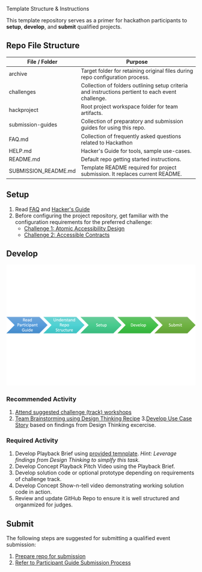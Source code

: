 Template Structure & Instructions

This template repository serves as a primer for hackathon participants to **setup**, **develop**, and **submit** qualified projects. 

## Repo File Structure

| File / Folder | Purpose |
| --- |  --- | 
| archive | Target folder for retaining original files during repo configuration process. |
| challenges | Collection of folders outlining setup criteria and instructions pertient to each event challenge.| 
| hackproject | Root project workspace folder for team artifacts. |
| submission-guides | Collection of preparatory and submission guides for using this repo. |
| FAQ.md | Collection of frequently asked questions related to Hackathon |
| HELP.md | Hacker's Guide for tools, sample use-cases. |
README.md | Default repo getting started instructions. |
SUBMISSION_README.md | Template README required for project submission. It replaces current README. |

## Setup

1. Read [FAQ](./FAQ.md) and [Hacker's Guide](./HELP.md)
2. Before configuring the project repository, get familiar with the configuration requirements for the preferred challenge:
    * [Challenge 1: Atomic Accessibility Design](./challenges/challenge1/setup.md)
    * [Challenge 2: Accessible Contracts](./challenges/challenge2/setup.md)

## Develop

![workflow-steps](./challenges/challenge1/usecase/images/workflow/workflow-steps.png)

### Recommended Activity
1. [Attend suggested challenge (track) workshops]()
2. [Team Brainstorming using Design Thinking Recipe]()
3.[Develop Use Case Story](./submission-guides/design-thinking-artifacts.md#developing-user-stories) based on findings from Design Thinking excercise. 

### Required Activity

1. Develop Playback Brief using [provided temnplate](./challenges/common/presentations/gaad-hackathon-playback-template.pptx). *Hint: Leverage findings from Design Thinking to simplfy this task.*
2. Develop Concept Playback Pitch Video using the Playback Brief.
3. Develop solution code or optional prototype depending on requirements of challenge track. 
4. Develop Concept Show-n-tell video demonstrating working solution code in action.
5. Review and update GitHub Repo to ensure it is well structured and organmized for judges.  
    
## Submit
The following steps are suggested for submitting a qualified event submission:

1. [Prepare repo for submission](./submission-guides/submission-instructions.md)
2. [Refer to Participant Guide Submission Process]()